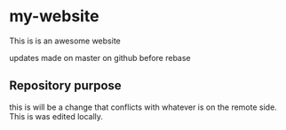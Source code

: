 # my-website
This is is an awesome website 

updates made on master on github before rebase

## Repository purpose
this is will  be a change that conflicts
with whatever is on the remote side.
This is was edited locally.